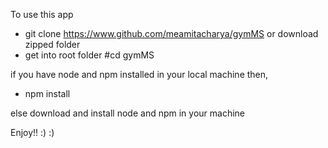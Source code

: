 To use this app

- git clone https://www.github.com/meamitacharya/gymMS or download zipped folder
- get into root folder #cd gymMS

if you have node and npm installed in your local machine then,

- npm install

else download and install node and npm in your machine

Enjoy!! :) :)
